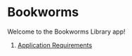 # Bookworms

Welcome to the Bookworms Library app!

1. [Application Requirements](/Docs/1-ApplicationRequirements.md)

